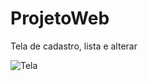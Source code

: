 # ProjetoWeb
Tela de cadastro, lista e alterar

![Tela](https://user-images.githubusercontent.com/42946359/236341297-017aa517-7e5a-4bc9-baed-4aa50f548a77.png)
